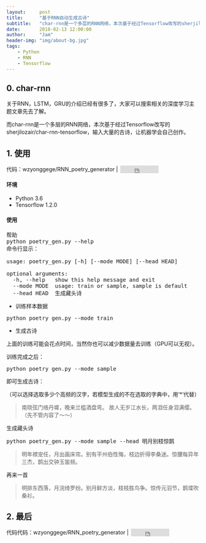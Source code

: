 ```yaml
---
layout:     post
title:      "基于RNN自动生成古诗"
subtitle:   "char-rnn是一个多层的RNN网络，本次基于经过Tensorflow改写的sherjilozair/char-rnn-tensorflow，输入大量的古诗，让机器学会自己创作。"
date:       2018-02-13 12:00:00
author:     "Jam"
header-img: "img/about-bg.jpg"
tags:
    - Python
    - RNN
    - Tensorflow
---
```


## 0. char-rnn

关于RNN，LSTM，GRU的介绍已经有很多了，大家可以搜索相关的深度学习主题文章先去了解。

而char-rnn是一个多层的RNN网络，本次基于经过Tensorflow改写的sherjilozair/char-rnn-tensorflow，输入大量的古诗，让机器学会自己创作。

## 1. 使用

<p>
    代码：wzyonggege/RNN_poetry_generator | 
    <iframe
        style="margin-left: 2px; margin-bottom:-5px;"
        frameborder="0" scrolling="0" width="100px" height="20px"
        src="https://ghbtns.com/github-btn.html?user=wzyonggege&repo=RNN_poetry_generator&type=star&count=true" >
    </iframe>
</p>

#### 环境
- Python 3.6
- Tensorflow 1.2.0

#### 使用

<pre>
帮助
python poetry_gen.py --help
命令行显示：

usage: poetry_gen.py [-h] [--mode MODE] [--head HEAD]

optional arguments:
  -h, --help   show this help message and exit
  --mode MODE  usage: train or sample, sample is default
  --head HEAD  生成藏头诗
</pre>

- 训练样本数据
<pre>python poetry_gen.py --mode train</pre>

- 生成古诗

上面的训练可能会花点时间，当然你也可以减少数据量去训练（GPU可以无视）。

训练完成之后：

<pre>python poetry_gen.py --mode sample</pre>

即可生成古诗：

（可以选择选取多少个高频的汉字，若模型生成的不在选取的字典中，用‘*’代替）

> 南晓弦门络丹墀，晚来兰槛酒盘弯。
> 故人无岁江水长，两泪任身泪满缨。
>（先不管内容了～～）

生成藏头诗

<pre>python poetry_gen.py --mode sample --head 明月别枝惊鹊</pre>

> 明年襟宠任，月出画床帘。别有平州伯性悔，枝边折得李桑迷。惊腰每异年三杰，鹊出交钟玉笛频。

再来一首

> 明排东西落，月浣绮罗纷。别月鲜方淡，枝枝胜鸟争。惊传元羽节，鹊堞吹桑衫。


## 2. 最后

<p>
    代码代码：wzyonggege/RNN_poetry_generator | 
    <iframe
        style="margin-left: 2px; margin-bottom:-5px;"
        frameborder="0" scrolling="0" width="100px" height="20px"
        src="https://ghbtns.com/github-btn.html?user=wzyonggege&repo=RNN_poetry_generator&type=star&count=true" >
    </iframe>
</p>